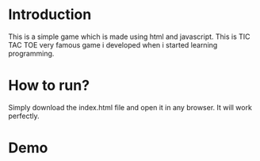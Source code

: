 # Introduction
This is a simple game which is made using html and javascript. This is TIC TAC TOE very famous game i developed when i started learning programming.

# How to run?
Simply download the index.html file and open it in any browser. It will work perfectly.

# Demo